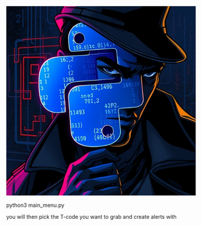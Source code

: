 
<div align="center">
  <img src="https://github.com/Infinit3i/spl-alert-creator/blob/d9d383bc2a4f42359007ba1557289630773fdc3c/static/images/python-detective.jpeg" alt="Python Detective" width="600">
</div>

python3 main_menu.py

you will then pick the T-code you want to grab and create alerts with

